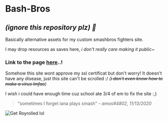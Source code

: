 # Bash-Bros
## *(ignore this repository plz) :moyai:*

Basically alternative assets for my custom smashbros fighters site.

I may drop resources as saves here, *i don't really care making it public~*
### Link to the page [here](http://bashbros.rf.gd/)..!
Somehow this site wont approve my ssl certificat but don't worry! It doesn't have any disease, just this site can't be scrolled :/ *(~~i don't even know how to make a virus lmfao~~)*

I wish i could have enough time cuz school ate 3/4 of em to fix the site :,)

> "sometimes I forget iana plays smash" - *amos#4802, 11/13/2020*

![Get Royrolled lol](https://media.discordapp.net/stickers/862421945299238962.png)

